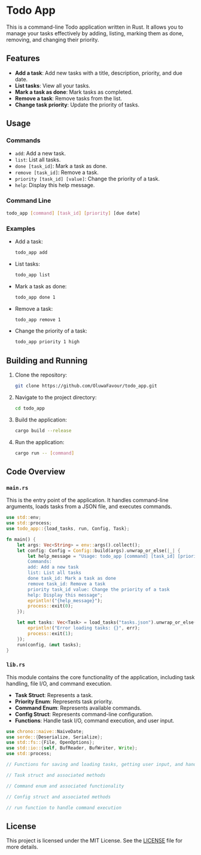# Todo App

This is a command-line Todo application written in Rust. It allows you to manage your tasks effectively by adding, listing, marking them as done, removing, and changing their priority.

## Features

- **Add a task**: Add new tasks with a title, description, priority, and due date.
- **List tasks**: View all your tasks.
- **Mark a task as done**: Mark tasks as completed.
- **Remove a task**: Remove tasks from the list.
- **Change task priority**: Update the priority of tasks.

## Usage

### Commands

- `add`: Add a new task.
- `list`: List all tasks.
- `done [task_id]`: Mark a task as done.
- `remove [task_id]`: Remove a task.
- `priority [task_id] [value]`: Change the priority of a task.
- `help`: Display this help message.

### Command Line

```sh
todo_app [command] [task_id] [priority] [due date]
```

### Examples

- Add a task:

  ```sh
  todo_app add
  ```

- List tasks:

  ```sh
  todo_app list
  ```

- Mark a task as done:

  ```sh
  todo_app done 1
  ```

- Remove a task:

  ```sh
  todo_app remove 1
  ```

- Change the priority of a task:

  ```sh
  todo_app priority 1 high
  ```

## Building and Running

1. Clone the repository:

   ```sh
   git clone https://github.com/OluwaFavour/todo_app.git
   ```

2. Navigate to the project directory:

   ```sh
   cd todo_app
   ```

3. Build the application:

   ```sh
   cargo build --release
   ```

4. Run the application:

   ```sh
   cargo run -- [command]
   ```

## Code Overview

### `main.rs`

This is the entry point of the application. It handles command-line arguments, loads tasks from a JSON file, and executes commands.

```rust
use std::env;
use std::process;
use todo_app::{load_tasks, run, Config, Task};

fn main() {
    let args: Vec<String> = env::args().collect();
    let config: Config = Config::build(args).unwrap_or_else(|_| {
        let help_message = "Usage: todo_app [command] [task_id] [priority] [due date]
        Commands:
        add: Add a new task
        list: List all tasks
        done task_id: Mark a task as done
        remove task_id: Remove a task
        priority task_id value: Change the priority of a task
        help: Display this message";
        eprintln!("{help_message}");
        process::exit(0);
    });

    let mut tasks: Vec<Task> = load_tasks("tasks.json").unwrap_or_else(|err| {
        eprintln!("Error loading tasks: {}", err);
        process::exit(1);
    });
    run(config, &mut tasks);
}
```

### `lib.rs`

This module contains the core functionality of the application, including task handling, file I/O, and command execution.

- **Task Struct**: Represents a task.
- **Priority Enum**: Represents task priority.
- **Command Enum**: Represents available commands.
- **Config Struct**: Represents command-line configuration.
- **Functions**: Handle task I/O, command execution, and user input.

```rust
use chrono::naive::NaiveDate;
use serde::{Deserialize, Serialize};
use std::fs::{File, OpenOptions};
use std::io::{self, BufReader, BufWriter, Write};
use std::process;

// Functions for saving and loading tasks, getting user input, and handling dates

// Task struct and associated methods

// Command enum and associated functionality

// Config struct and associated methods

// run function to handle command execution
```

## License

This project is licensed under the MIT License. See the [LICENSE](LICENSE.md) file for more details.
